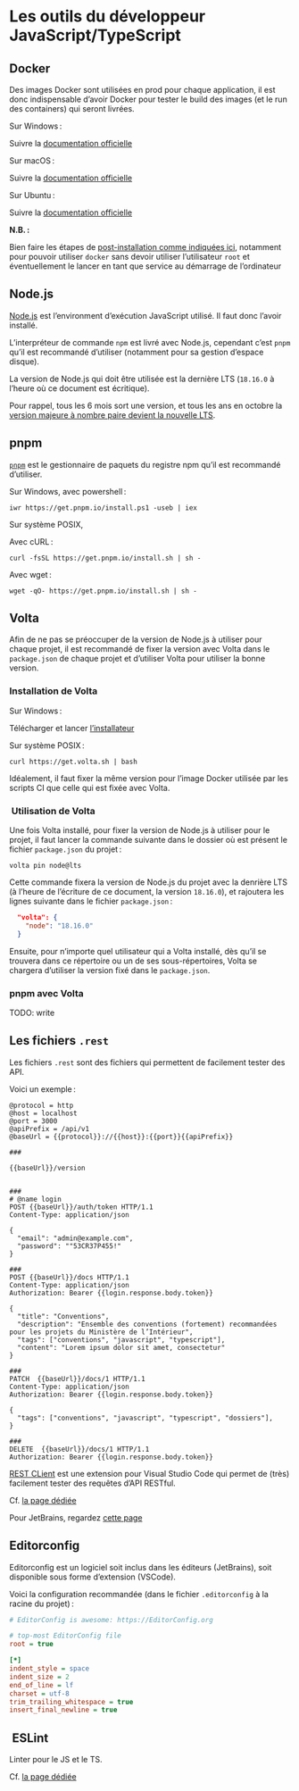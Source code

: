 # Les outils du développeur JavaScript/TypeScript

## Docker

Des images Docker sont utilisées en prod pour chaque application, il est donc indispensable d’avoir Docker pour tester le build des images (et le run des containers) qui seront livrées.

Sur Windows :

Suivre la [documentation officielle](https://docs.docker.com/desktop/install/windows-install/)

Sur macOS :

Suivre la [documentation officielle](https://docs.docker.com/desktop/install/mac-install/)

Sur Ubuntu :

Suivre la [documentation officielle](https://docs.docker.com/engine/install/ubuntu/)

**N.B. :**

Bien faire les étapes de [post-installation comme indiquées ici](https://docs.docker.com/engine/install/linux-postinstall/), notamment pour pouvoir utiliser `docker` sans devoir utiliser l’utilisateur `root` et éventuellement le lancer en tant que service au démarrage de l’ordinateur

## Node.js

[Node.js](https://nodejs.org/) est l’environment d’exécution JavaScript utilisé. Il faut donc l’avoir installé.

L’interpréteur de commande `npm` est livré avec Node.js, cependant c’est `pnpm` qu’il est recommandé d’utiliser (notamment pour sa gestion d’espace disque).

La version de Node.js qui doit être utilisée est la dernière LTS (`18.16.0` à l’heure où ce document est écritique).

Pour rappel, tous les 6 mois sort une version, et tous les ans en octobre la [version majeure à nombre paire devient la nouvelle LTS](https://github.com/nodejs/release#release-schedule).

## pnpm

[`pnpm`](https://pnpm.io/) est le gestionnaire de paquets du registre npm qu’il est recommandé d’utiliser.

Sur Windows, avec powershell :

```console
iwr https://get.pnpm.io/install.ps1 -useb | iex
```

Sur système POSIX,

Avec cURL :

```console
curl -fsSL https://get.pnpm.io/install.sh | sh -
```

Avec wget :

```console
wget -qO- https://get.pnpm.io/install.sh | sh -
```

## Volta

Afin de ne pas se préoccuper de la version de Node.js à utiliser pour chaque projet, il est recommandé de fixer la version avec Volta dans le `package.json` de chaque projet et d’utiliser Volta pour utiliser la bonne version.

### Installation de Volta

Sur Windows :

Télécharger et lancer [l’installateur](https://github.com/volta-cli/volta/releases/download/v1.1.1/volta-1.1.1-windows-x86_64.msi)

Sur système POSIX :

```console
curl https://get.volta.sh | bash
```

Idéalement, il faut fixer la même version pour l’image Docker utilisée par les scripts CI que celle qui est fixée avec Volta.

###  Utilisation de Volta

Une fois Volta installé, pour fixer la version de Node.js à utiliser pour le projet, il faut lancer la commande suivante dans le dossier où est présent le fichier `package.json` du projet :

```console
volta pin node@lts
```

Cette commande fixera la version de Node.js du projet avec la denrière LTS (à l’heure de l’écriture de ce document, la version `18.16.0`), et rajoutera les lignes suivante dans le fichier `package.json` :

```json
  "volta": {
    "node": "18.16.0"
  }
```

Ensuite, pour n’importe quel utilisateur qui a Volta installé, dès qu’il se trouvera dans ce répertoire ou un de ses sous-répertoires, Volta se chargera d’utiliser la version fixé dans le `package.json`.

### pnpm avec Volta

TODO: write

## Les fichiers `.rest`

Les fichiers `.rest` sont des fichiers qui permettent de facilement tester des API.

Voici un exemple :

```
@protocol = http
@host = localhost
@port = 3000
@apiPrefix = /api/v1
@baseUrl = {{protocol}}://{{host}}:{{port}}{{apiPrefix}}

###

{{baseUrl}}/version


###
# @name login
POST {{baseUrl}}/auth/token HTTP/1.1
Content-Type: application/json

{
  "email": "admin@example.com",
  "password": ""53CR37P455!"
}

###
POST {{baseUrl}}/docs HTTP/1.1
Content-Type: application/json
Authorization: Bearer {{login.response.body.token}}

{
  "title": "Conventions",
  "description": "Ensemble des conventions (fortement) recommandées pour les projets du Ministère de l’Intérieur",
  "tags": ["conventions", "javascript", "typescript"],
  "content": "Lorem ipsum dolor sit amet, consectetur"
}

###
PATCH  {{baseUrl}}/docs/1 HTTP/1.1
Content-Type: application/json
Authorization: Bearer {{login.response.body.token}}

{
  "tags": ["conventions", "javascript", "typescript", "dossiers"],
}

###
DELETE  {{baseUrl}}/docs/1 HTTP/1.1
Authorization: Bearer {{login.response.body.token}}
```

[REST CLient](https://marketplace.visualstudio.com/items?itemName=humao.rest-client) est une extension pour Visual Studio Code qui permet de (très) facilement tester des requêtes d’API RESTful.

Cf. [la page dédiée](./rest-client)

Pour JetBrains, regardez [cette page](https://www.jetbrains.com/help/idea/http-client-in-product-code-editor.html)

## Editorconfig

Editorconfig est un logiciel soit inclus dans les éditeurs (JetBrains), soit disponible sous forme d’extension (VSCode).

Voici la configuration recommandée (dans le fichier `.editorconfig` à la racine du projet) :

```ini
# EditorConfig is awesome: https://EditorConfig.org

# top-most EditorConfig file
root = true

[*]
indent_style = space
indent_size = 2
end_of_line = lf
charset = utf-8
trim_trailing_whitespace = true
insert_final_newline = true

```

##  ESLint

Linter pour le JS et le TS.

Cf. [la page dédiée](./eslint)
